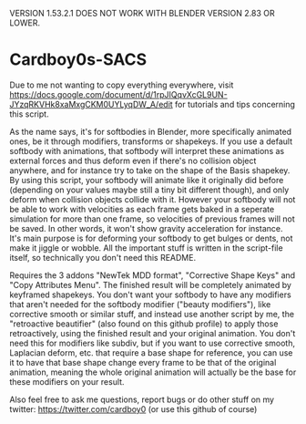 VERSION 1.53.2.1 DOES NOT WORK WITH BLENDER VERSION 2.83 OR LOWER.




# Cardboy0s-SACS


Due to me not wanting to copy everything everywhere, visit https://docs.google.com/document/d/1rpJIQqvXcGL9UN-JYzqRKVHk8xaMxgCKM0UYLyqDW_A/edit for tutorials and tips concerning this script.

As the name says, it's for softbodies in Blender, more specifically animated ones, be it through modifiers, transforms or shapekeys. If you use a default softbody with animations, that softbody will interpret these animations as external forces and thus deform even if there's no collision object anywhere, and for instance try to take on the shape of the Basis shapekey. By using this script, your softbody will animate like it originally did before (depending on your values maybe still a tiny bit different though), and only deform when collision objects collide with it. However your softbody will not be able to work with velocities as each frame gets baked in a seperate simulation for more than one frame, so velocities of previous frames will not be saved. In other words, it won't show gravity acceleration for instance. It's main purpose is for deforming your softbody to get bulges or dents, not make it jiggle or wobble.
All the important stuff is written in the script-file itself, so technically you don't need this README.

Requires the 3 addons "NewTek MDD format", "Corrective Shape Keys" and "Copy Attributes Menu". 
The finished result will be completely animated by keyframed shapekeys. You don't want your softbody to have any modifiers that aren't needed for the softbody modifier ("beauty modifiers"), like corrective smooth or similar stuff, and instead use another script by me, the "retroactive beautifier" (also found on this github profile) to apply those retroactively, using the finished result and your original animation. You don't need this for modifiers like subdiv, but if you want to use corrective smooth, Laplacian deform, etc. that require a base shape for reference, you can use it to have that base shape change every frame to be that of the original animation, meaning the whole original animation will actually be the base for these modifiers on your result.

Also feel free to ask me questions, report bugs or do other stuff on my twitter: https://twitter.com/cardboy0 (or use this github of course)

